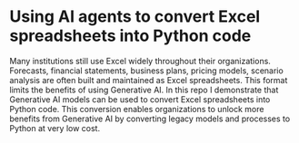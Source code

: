 # Using AI agents to convert Excel spreadsheets into Python code
Many institutions still use Excel widely throughout their organizations. Forecasts, financial statements, business plans, pricing models, scenario analysis are often built and maintained as Excel spreadsheets. This format limits the benefits of using Generative AI. In this repo I demonstrate that Generative AI models can be used to convert Excel spreadsheets into Python code. This conversion enables organizations to unlock more benefits from Generative AI by converting legacy models and processes to Python at very low cost.
